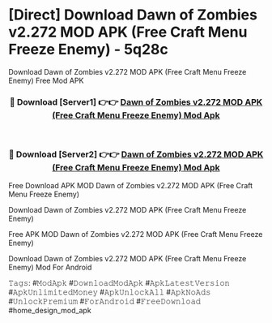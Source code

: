 # [Direct] Download Dawn of Zombies v2.272 MOD APK (Free Craft Menu Freeze Enemy) - 5q28c
Download Dawn of Zombies v2.272 MOD APK (Free Craft Menu Freeze Enemy) Free Mod APK

<div align="center">
<h3>🔴 Download [Server1] 👉👉 <a href="https://apk-comot.site?title=Dawn_of_Zombies_v2.272_MOD_APK_(Free_Craft_Menu_Freeze_Enemy)">Dawn of Zombies v2.272 MOD APK (Free Craft Menu Freeze Enemy) Mod Apk</a></h3><br>

<h3>🔴 Download [Server2] 👉👉 <a href="https://apk-comot.site?title=Dawn_of_Zombies_v2.272_MOD_APK_(Free_Craft_Menu_Freeze_Enemy)">Dawn of Zombies v2.272 MOD APK (Free Craft Menu Freeze Enemy) Mod Apk</a></h3>
</div>


Free Download APK MOD Dawn of Zombies v2.272 MOD APK (Free Craft Menu Freeze Enemy)

Download Dawn of Zombies v2.272 MOD APK (Free Craft Menu Freeze Enemy) 

Free APK MOD Dawn of Zombies v2.272 MOD APK (Free Craft Menu Freeze Enemy) 

Download Dawn of Zombies v2.272 MOD APK (Free Craft Menu Freeze Enemy) Mod For Android

𝚃𝚊𝚐𝚜: #𝙼𝚘𝚍𝙰𝚙𝚔 #𝙳𝚘𝚠𝚗𝚕𝚘𝚊𝚍𝙼𝚘𝚍𝙰𝚙𝚔 #𝙰𝚙𝚔𝙻𝚊𝚝𝚎𝚜𝚝𝚅𝚎𝚛𝚜𝚒𝚘𝚗 #𝙰𝚙𝚔𝚄𝚗𝚕𝚒𝚖𝚒𝚝𝚎𝚍𝙼𝚘𝚗𝚎𝚢 #𝙰𝚙𝚔𝚄𝚗𝚕𝚘𝚌𝚔𝙰𝚕𝚕 #𝙰𝚙𝚔𝙽𝚘𝙰𝚍𝚜 #𝚄𝚗𝚕𝚘𝚌𝚔𝙿𝚛𝚎𝚖𝚒𝚞𝚖 #𝙵𝚘𝚛𝙰𝚗𝚍𝚛𝚘𝚒𝚍 #𝙵𝚛𝚎𝚎𝙳𝚘𝚠𝚗𝚕𝚘𝚊𝚍 #home_design_mod_apk